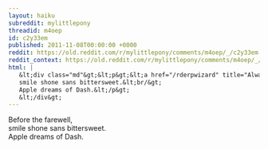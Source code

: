 ```yaml
---
layout: haiku
subreddit: mylittlepony
threadid: m4oep
id: c2y33em
published: 2011-11-08T00:00:00 +0000
reddit: https://old.reddit.com/r/mylittlepony/comments/m4oep/_/c2y33em
reddit_context: https://old.reddit.com/r/mylittlepony/comments/m4oep/_/c2y33em?context=3
html: |
   &lt;div class="md"&gt;&lt;p&gt;&lt;a href="/rderpwizard" title="Always Relevant / Shipping Rarity With Naught / Paper Bag Princess"&gt;&lt;/a&gt; Before the farewell,&lt;br/&gt;
   smile shone sans bittersweet.&lt;br/&gt;
   Apple dreams of Dash.&lt;/p&gt;
   &lt;/div&gt;
---
```


[](/rderpwizard "Always Relevant / Shipping Rarity With Naught / Paper Bag Princess") Before the farewell,  
smile shone sans bittersweet.  
Apple dreams of Dash.
